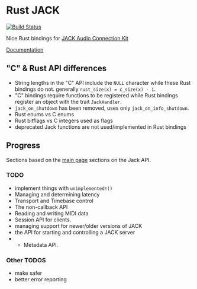 # Rust JACK

[![Build Status](https://travis-ci.org/wmedrano/rust-jack.svg?branch=master)](https://travis-ci.org/wmedrano/rust-jack)

Nice Rust bindings for
[JACK Audio Connection Kit](http://www.jackaudio.org/)

[Documentation](https://wmedrano.github.io/rust-jack/jack/index.html)


## "C" & Rust API differences
* String lengths in the "C" API include the `NULL` character while these Rust
  bindings do not. generally `rust_size(x) = c_size(x) - 1`.
* "C" bindings require functions to be registered while Rust bindings register
  an object with the trait `JackHandler`.
* `jack_on_shutdown` has been removed, uses only `jack_on_info_shutdown`.
* Rust enums vs C enums
* Rust bitflags vs C integers used as flags
* deprecated Jack functions are not used/implemented in Rust bindings


## Progress

Sections based on the
[main page](http://jackaudio.org/files/docs/html/index.html) sections on the
Jack API.

### TODO
* implement things with `unimplemented!()`
* Managing and determining latency
* Transport and Timebase control
* The non-callback API
* Reading and writing MIDI data
* Session API for clients.
* managing support for newer/older versions of JACK
* the API for starting and controlling a JACK server
* * Metadata API.

### Other TODOS
* make safer
* better error reporting
